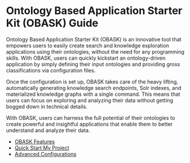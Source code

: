 # Ontology Based Application Starter Kit (OBASK) Guide

Ontology Based Application Starter Kit (OBASK) is an innovative tool that empowers users to easily create search and knowledge exploration applications using their ontologies, without the need for any programming skills. With OBASK, users can quickly kickstart an ontology-driven application by simply defining their input ontologies and providing gross classifications via configuration files.

Once the configuration is set up, OBASK takes care of the heavy lifting, automatically generating knowledge search endpoints, Solr indexes, and materialized knowledge graphs with a single command. This means that users can focus on exploring and analyzing their data without getting bogged down in technical details.

With OBASK, users can harness the full potential of their ontologies to create powerful and insightful applications that enable them to better understand and analyze their data.

- [OBASK Features]()
- [Quick Start My Project](quick_start.md)
- [Advanced Configurations]()